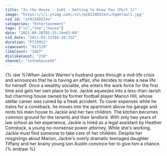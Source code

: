 ```yaml
---
title: "In the House - 1x01 - Getting to Know You (Part 1)"
image: "https:\/\/i.ytimg.com\/vi\/pz81Z4DV2xo\/hqdefault.jpg"
vid_id: "pz81Z4DV2xo"
categories: "Entertainment"
tags: ["in","the","house"]
date: "2021-09-28T01:35:19+03:00"
vid_date: "2011-03-31T04:10:31Z"
duration: "PT15M1S"
viewcount: "917129"
likeCount: "3407"
dislikeCount: "218"
channel: "inthehouse95"
---
```

{% raw %}When Jackie Warren's husband goes through a mid-life crisis and announces that he is having an affair, she decides to make a new life for herself. Once a wealthy socialite, she enters the work force for the first time and gets her own place to live. Jackie squeezes into a less-than-lavish but charming house owned by former football player Marion Hill, whose stellar career was ruined by a freak accident. To cover expenses while he trains for a comeback, he moves into the apartment above his garage and rents his main house to Jackie and her two children. The kitchen becomes common ground for the tenants and their landlord. With only two years of law school as her experience, Jackie is hired as a legal assistant by Heather Comstock, a young no-nonsense power attorney. While she's working, Jackie must find someone to take care of her children. Despite her misgivings about Marion, Jackie's overly dramatic teenaged daughter Tiffany and her brainy young son Austin convince her to give him a chance.{% endraw %}
